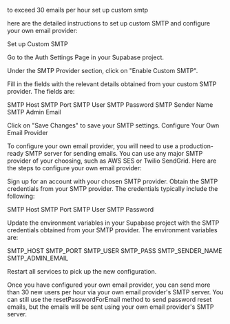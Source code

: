 to exceed 30 emails per hour set up custom smtp

here are the detailed instructions to set up custom SMTP and configure your own email provider:

Set up Custom SMTP

Go to the Auth Settings Page in your Supabase project.

Under the SMTP Provider section, click on "Enable Custom SMTP".

Fill in the fields with the relevant details obtained from your custom SMTP provider. The fields are:

SMTP Host
SMTP Port
SMTP User
SMTP Password
SMTP Sender Name
SMTP Admin Email

Click on "Save Changes" to save your SMTP settings.
Configure Your Own Email Provider

To configure your own email provider, you will need to use a production-ready SMTP server for sending emails. You can use any major SMTP provider of your choosing, such as AWS SES or Twilio SendGrid. Here are the steps to configure your own email provider:

Sign up for an account with your chosen SMTP provider.
Obtain the SMTP credentials from your SMTP provider. The credentials typically include the following:

SMTP Host
SMTP Port
SMTP User
SMTP Password

Update the environment variables in your Supabase project with the SMTP credentials obtained from your SMTP provider. The environment variables are:

SMTP_HOST
SMTP_PORT
SMTP_USER
SMTP_PASS
SMTP_SENDER_NAME
SMTP_ADMIN_EMAIL

Restart all services to pick up the new configuration.

Once you have configured your own email provider, you can send more than 30 new users per hour via your own email provider's SMTP server. You can still use the resetPasswordForEmail method to send password reset emails, but the emails will be sent using your own email provider's SMTP server.
